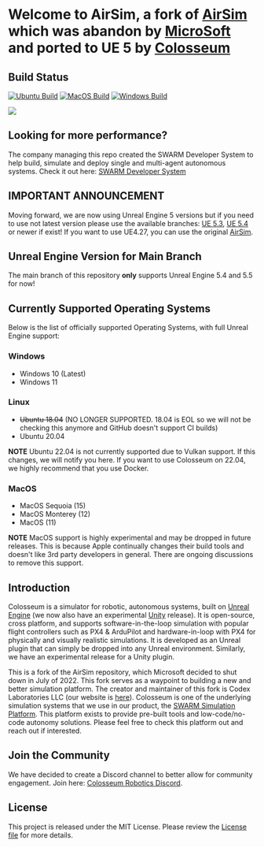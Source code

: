 # Welcome to AirSim, a fork of [AirSim](https://github.com/microsoft/AirSim) which was abandon by [MicroSoft](https://microsoft.com/) and ported to UE 5 by [Colosseum](https://github.com/CodexLabsLLC/Colosseum)
  
## Build Status
[![Ubuntu Build](https://github.com/OpenSourceVideoGames/AirSim/actions/workflows/test_ubuntu.yml/badge.svg)](https://github.com/OpenSourceVideoGames/AirSim/actions/workflows/test_ubuntu.yml)
[![MacOS Build](https://github.com/OpenSourceVideoGames/AirSim/actions/workflows/test_macos.yml/badge.svg)](https://github.com/OpenSourceVideoGames/AirSim/actions/workflows/test_macos.yml)
[![Windows Build](https://github.com/OpenSourceVideoGames/AirSim/actions/workflows/test_windows.yml/badge.svg)](https://github.com/OpenSourceVideoGames/AirSim/actions/workflows/test_windows.yml)

[![](https://dcbadge.vercel.app/api/server/y9ZJKKKn8J)](https://discord.gg/y9ZJKKKn8J)
  
## Looking for more performance?
The company managing this repo created the SWARM Developer System to help build, simulate and deploy single and multi-agent autonomous systems. Check it out here: [SWARM Developer System](https://www.swarmsim.io/overview/developer)
  
## IMPORTANT ANNOUNCEMENT
Moving forward, we are now using Unreal Engine 5 versions but if you need to use not latest version please use the available branches: [UE 5.3](https://github.com/OpenSourceVideoGames/AirSim/tree/ue5.3), [UE 5.4](https://github.com/OpenSourceVideoGames/AirSim/tree/ue5.4) or newer if exist!
If you want to use UE4.27, you can use the original [AirSim](https://github.com/microsoft/AirSim).
  
## Unreal Engine Version for Main Branch
The main branch of this repository **only** supports Unreal Engine 5.4 and 5.5 for now!
  
## Currently Supported Operating Systems
Below is the list of officially supported Operating Systems, with full Unreal Engine support:
### Windows
- Windows 10 (Latest)
- Windows 11

### Linux
- ~~Ubuntu 18.04~~ (NO LONGER SUPPORTED. 18.04 is EOL so we will not be checking this anymore and GitHub doesn't support CI builds)
- Ubuntu 20.04
  
**NOTE** Ubuntu 22.04 is not currently supported due to Vulkan support. If this changes, we will notify you here. If you want to use Colosseum on 22.04, we highly recommend that you use Docker.

### MacOS
- MacOS Sequoia (15)
- MacOS Monterey (12)
- MacOS (11)
  
**NOTE** MacOS support is highly experimental and may be dropped in future releases. This is because Apple continually changes their build tools and doesn't like 3rd party developers in general. There are ongoing discussions to remove this support.
  
## Introduction
  
Colosseum is a simulator for robotic, autonomous systems, built on [Unreal Engine](https://www.unrealengine.com/) (we now also have an experimental [Unity](https://unity3d.com/) release). It is open-source, cross platform, and supports software-in-the-loop simulation with popular flight controllers such as PX4 & ArduPilot and hardware-in-loop with PX4 for physically and visually realistic simulations. It is developed as an Unreal plugin that can simply be dropped into any Unreal environment. Similarly, we have an experimental release for a Unity plugin.
  
This is a fork of the AirSim repository, which Microsoft decided to shut down in July of 2022. This fork serves as a waypoint to building a new and better simulation platform. The creator and maintainer of this fork is Codex Laboratories LLC (our website is [here](https://www.codex-labs-llc.com)). Colosseum is one of the underlying simulation systems that we use in our product, the [SWARM Simulation Platform](https://www.swarmsim.io). This platform exists to provide pre-built tools and low-code/no-code autonomy solutions. Please feel free to check this platform out and reach out if interested.

## Join the Community
We have decided to create a Discord channel to better allow for community engagement. Join here: [Colosseum Robotics Discord](https://discord.gg/y9ZJKKKn8J).
  

## License

This project is released under the MIT License. Please review the [License file](LICENSE) for more details.



